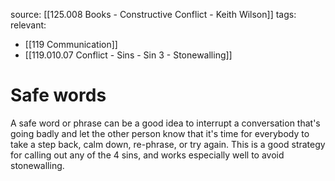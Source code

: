 source: [[125.008 Books - Constructive Conflict - Keith Wilson]]
tags: 
relevant:
- [[119 Communication]]
- [[119.010.07 Conflict - Sins - Sin 3 - Stonewalling]]

# Safe words

A safe word or phrase can be a good idea to interrupt a conversation that's going badly and let the other person know that it's time for everybody to take a step back, calm down, re-phrase, or try again. This is a good strategy for calling out any of the 4 sins, and works especially well to avoid stonewalling.